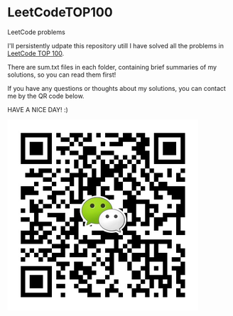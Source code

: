 # LeetCodeTOP100
LeetCode problems

I'll persistently udpate this repository utill I have solved all the problems in [LeetCode TOP 100](https://leetcode-cn.com/problemset/all/?listId=2cktkvj).

There are sum.txt files in each folder, containing brief summaries of my solutions, so you can read them first!

If you have any questions or thoughts about my solutions, you can contact me by the QR code below. 

HAVE A NICE DAY! :)

![wechat](imgs/wechat.jpg)
